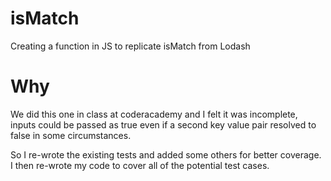 # isMatch
Creating a function in JS to replicate isMatch from Lodash

# Why

We did this one in class at coderacademy and I felt it was incomplete, inputs could be passed as true even if a second key value pair resolved to false in some circumstances.

So I re-wrote the existing tests and added some others for better coverage. I then re-wrote my code to cover all of the potential test cases.
